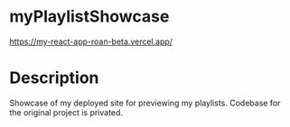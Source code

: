 # myPlaylistShowcase
https://my-react-app-roan-beta.vercel.app/


# Description
Showcase of my deployed site for previewing my playlists. Codebase for the original project is privated.
